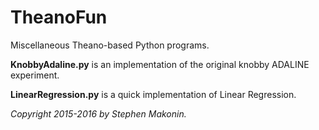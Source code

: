 # TheanoFun
Miscellaneous Theano-based Python programs.

**KnobbyAdaline.py** is an implementation of the original knobby ADALINE experiment.

**LinearRegression.py** is a quick implementation of Linear Regression.




*Copyright 2015-2016 by Stephen Makonin.*
